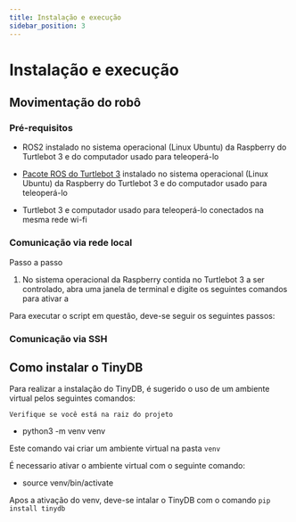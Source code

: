 ```yaml
---
title: Instalação e execução
sidebar_position: 3
---
```


# Instalação e execução

## Movimentação do robô

### Pré-requisitos

- ROS2 instalado no sistema operacional (Linux Ubuntu) da Raspberry do Turtlebot 3 e do computador usado para teleoperá-lo

- [Pacote ROS do Turtlebot 3](https://github.com/ROBOTIS-GIT/turtlebot3/tree/master) instalado no sistema operacional (Linux Ubuntu) da Raspberry do Turtlebot 3 e do computador usado para teleoperá-lo

- Turtlebot 3 e computador usado para teleoperá-lo conectados na mesma rede wi-fi

### Comunicação via rede local

Passo a passo

1. No sistema operacional da Raspberry contida no Turtlebot 3 a ser controlado, abra uma janela de terminal e digite os seguintes comandos para ativar a  

Para executar o script em questão, deve-se seguir os seguintes passos:


### Comunicação via SSH



## Como instalar o TinyDB

Para realizar a instalação do TinyDB, é sugerido o uso de um ambiente virtual pelos seguintes comandos:

`Verifique se você está na raiz do projeto`

- python3 -m venv venv

Este comando vai criar um ambiente virtual na pasta `venv`

É necessario ativar o ambiente virtual com o seguinte comando:

- source venv/bin/activate

Apos a ativação do venv, deve-se intalar o TinyDB com o comando `pip install tinydb`
